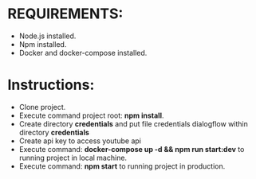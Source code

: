 REQUIREMENTS:
=============

- Node.js installed.
- Npm installed.
- Docker and docker-compose installed.

Instructions:
=============

- Clone project.
- Execute command project root: **npm install**.
- Create directory **credentials** and put file credentials dialogflow within directory **credentials**
- Create api key to access youtube api
- Execute command: **docker-compose up -d && npm run start:dev** to running project in local machine.
- Execute command: **npm start** to running project in production.